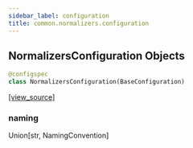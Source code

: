 ```yaml
---
sidebar_label: configuration
title: common.normalizers.configuration
---
```


## NormalizersConfiguration Objects

```python
@configspec
class NormalizersConfiguration(BaseConfiguration)
```

[[view_source]](https://github.com/dlt-hub/dlt/blob/e9c9ecfa8a644fdb516dd74aabca3bf75bafb154/dlt/common/normalizers/configuration.py#L10)

### naming

Union[str, NamingConvention]


